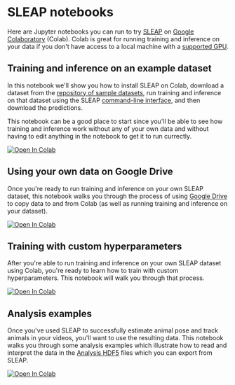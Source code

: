 # SLEAP notebooks

Here are Jupyter notebooks you can run to try [SLEAP](https://github.com/murthylab/sleap) on [Google Colaboratory](https://colab.research.google.com) (Colab). Colab is great for running training and inference on your data if you don't have access to a local machine with a [supported GPU](https://sleap.ai/guides/installation.html#gpu-support).

## Training and inference on an example dataset

In this notebook we'll show you how to install SLEAP on Colab, download a dataset from the [repository of sample datasets](https://github.com/murthylab/sleap-datasets), run training and inference on that dataset using the SLEAP [command-line interface](https://sleap.ai/guides/reference.html#command-line-interfaces), and then download the predictions.

This notebook can be a good place to start since you'll be able to see how training and inference work without any of your own data and without having to edit anything in the notebook to get it to run currectly.

<a href="https://colab.research.google.com/github/murthylab/sleap-notebooks/blob/master/Training_and_inference_on_an_example_dataset.ipynb" target="_blank"><img src="https://colab.research.google.com/assets/colab-badge.svg" alt="Open In Colab"/></a>

## Using your own data on Google Drive

Once you're ready to run training and inference on your own SLEAP dataset, this notebook walks you through the process of using [Google Drive](https://www.google.com/drive) to copy data to and from Colab (as well as running training and inference on your dataset).

<a href="https://colab.research.google.com/github/murthylab/sleap-notebooks/blob/master/Training_and_inference_using_Google_Drive.ipynb" target="_blank"><img src="https://colab.research.google.com/assets/colab-badge.svg" alt="Open In Colab"/></a>

## Training with custom hyperparameters

After you're able to run training and inference on your own SLEAP dataset using Colab, you're ready to learn how to train with custom hyperparameters. This notebook will walk you through that process.

<a href="https://colab.research.google.com/github/murthylab/sleap-notebooks/blob/master/Training_with_custom_hyperparameters.ipynb" target="_blank"><img src="https://colab.research.google.com/assets/colab-badge.svg" alt="Open In Colab"/></a>

## Analysis examples

Once you've used SLEAP to successfully estimate animal pose and track animals in your videos, you'll want to use the resulting data. This notebook walks you through some analysis examples which illustrate how to read and interpret the data in the [Analysis HDF5](https://sleap.ai/tutorials/analysis.html) files which you can export from SLEAP.

<a href="https://colab.research.google.com/github/murthylab/sleap-notebooks/blob/master/Analysis_examples.ipynb" target="_blank"><img src="https://colab.research.google.com/assets/colab-badge.svg" alt="Open In Colab"/></a>
